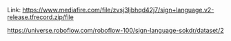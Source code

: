 Link: https://www.mediafire.com/file/zvsj3ljbhqd42j7/sign+language.v2-release.tfrecord.zip/file

https://universe.roboflow.com/roboflow-100/sign-language-sokdr/dataset/2
